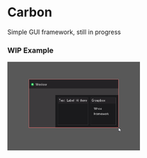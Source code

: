 # Carbon
Simple GUI framework, still in progress

### WIP Example
<img src="assets/example.png" width="300"/>